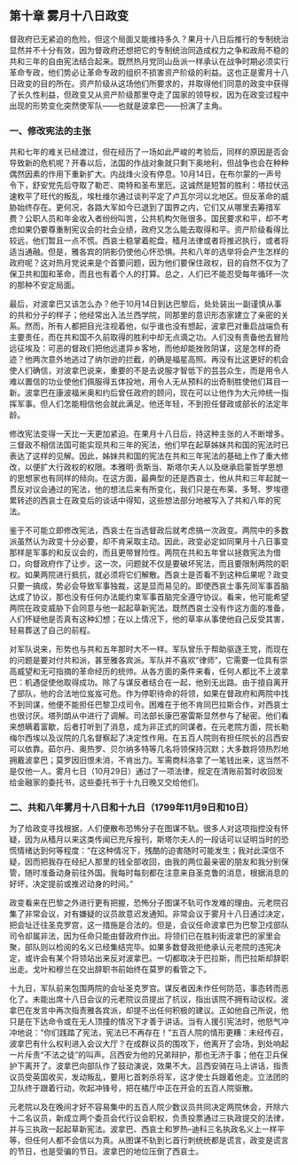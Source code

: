 ## 第十章 雾月十八日政变

督政府已无紧迫的危险，但这个局面又能维持多久？果月十八日后推行的专制统治显然并不十分有效，因为督政府还想把它的专制统治同造成权力之争和政局不稳的共和三年的自由宪法结合起来。既然热月党同山岳派一样承认在战争时期必须实行革命专政，他们势必让革命专政的组织不损害资产阶级的利益。这也正是雾月十八日政变的目的所在。资产阶级从这场他们所要求的，并取得他们同意的政变中获得了长久性利益，但政变又从资产阶级那里夺走了国家的领导权，因为在政变过程中出现的形势变化突然使军队——也就是波拿巴——扮演了主角。

### 一、修改宪法的主张

共和七年的难关已经渡过，但在经历了一场如此严峻的考验后，同样的原因是否会导致新的危机呢？开春以后，法国的作战对象就只剩下奥地利，但战争也会在种种偶然因素的作用下重新扩大。内战烽火没有停息。10月14日，在布尔蒙的一声号令下，舒安党先后夺取了勒芒、南特和圣布里厄。这诚然是短暂的胜利：塔拉伏迅速敉平了旺代的叛乱，埃杜维尔通过谈判平定了卢瓦尔河以北地区。但反革命的威胁始终存在。更何况，各路大军如今已退到了国界之内，它们又从哪里去筹措军费？公职人员和年金收入者纷纷叫苦，公共机构欠账很多。国民要求和平，却不考虑如果仍要尊重制宪议会的社会业绩，政府又怎么能去取得和平。资产阶级看得比较远，他们暂且一点不慌。西哀士稳掌着舵盘，穑月法律或者将推迟执行，或者将适当通融。但是，雅各宾的阴影仍使他心怀恐惧。共和八年的选举将会产生怎样的政府呢？这对热月党说来是个首要问题，因为他们要保住政权，目的自然不仅为了保卫共和国和革命，而且也有着个人的打算。总之，人们已不能忍受每年循环一次的那种不安定局面。

最后，对波拿巴又该怎么办？他于10月14日到达巴黎后，处处装出一副谨慎从事的共和分子的样子；他经常出入法兰西学院，同那里的意识形态家建立了亲密的关系。然而，所有人都把目光注视着他，似乎谁也没有想起，波拿巴对重启战端负有主要责任，而在共和国不久前取得的胜利中却无点滴之功。人们没有责备他去冒险远征埃及：可恶的督政们把他远遣异乡客地，而他却能挫败阴谋，这是怎样的奇迹？他两次意外地逃过了纳尔逊的拦截，的确是福星高照。再没有比这更好的机会使人们确信，对波拿巴说来，重要的不是去说服才智低下的芸芸众生，而是用令人难以置信的功业使他们佩服得五体投地，用令人无从预料的出奇制胜使他们耳目一新。波拿巴在康波福米奥和约后曾任政府的顾问，现在可以让他作为大元帅统一指挥军事。但人们怎能相信他会就此满足。他还年轻，不到担任督政或部长的法定年龄。

修改宪法变得一天比一天更加紧迫。在果月十八日后，持这种主张的人不断增多。三督政不相信法国可能实现共和三年的宪法，他们早在起草姊妹共和国的宪法时已表达了这样的见解。因此，姊妹共和国的宪法在共和三年宪法的基础上作了重大修改，以便扩大行政权的权限。本雅明·贡斯当、斯塔尔夫人以及继承启蒙哲学思想的思想家也有同样的倾向。在这方面，最典型的还是西哀士，他从共和三年起就一贯反对议会通过的宪法，他的想法后来有所变化，我们只是在布莱、多弩、罗埃德累转述的西哀士在政变后的谈话中得知，这些想法部分地被写入了共和八年的宪法。

鉴于不可能立即修改宪法，西哀士在当选督政后就考虑搞一次政变。两院中的多数派虽然认为政变十分必要，却不肯采取主动。因此，政变必定如同果月十八日事变那样是军事的和反议会的，而且更带冒险性。两院在共和五年曾以拯救宪法为借口，向督政府作了让步。这一次，问题就不仅是要破坏宪法，而且要限制两院的职权。如果两院进行抵抗，就必须将它们解散。西哀士是否看不到这种后果呢？政变只要一搞成，势必会导致军事独裁，这是显而易见的。即使西哀士事先同军事首脑达成了协议，那也没有任何办法能约束军事首脑完全遵守协议。看来，他可能希望两院在政变威胁下会同意与他一起起草新宪法。既然西哀士没有作这方面的准备，人们怀疑他是否真有这种幻想；在以上情况下，他的草率从事使他自己反受其害，轻易葬送了自己的前程。

对军队说来，形势也与共和五年那时大不一样。军队曾乐于帮助驱逐王党，而现在的问题是要对付共和派，甚至雅各宾派。军队并不喜欢“律师”，它需要一位具有崇高威望和无可指摘的革命经历的统帅。从各方面的条件来看，任何人都比不上波拿巴：机遇促使他取得成功。除了与谋反者结合在一起，他别无出路。由于擅自离开了部队，他的合法地位岌岌可危。作为停职待命的将领，如果在督政府和两院中找不到同谋，他便不能担任巴黎卫戍司令。困难在于他不肯同巴拉斯合作，对西哀士也很讨厌。塔列朗从中进行了调解。司法部长康巴塞雷斯显然参与了秘密。他们看来想瞒着富歇，后者打听到了消息，成为非正式的同谋者。在元老院方面，院长勒梅尔西埃以及议院的几名督察起了决定性作用。在五百人院则有担任院长的吕西安可以依靠。茹尔丹、奥热罗、贝尔纳多特等几名将领保持沉默；大多数将领热烈地拥戴波拿巴；莫罗因旧恨未消，不肯出力。军需商科洛拿了一笔钱出来，这当然不是仅他一人。雾月七日（10月29日）通过了一项法律，规定在清账前暂时收回发给金融家的委托书，这些委托书于十九日晚又交给他们。

### 二、共和八年雾月十八日和十九日（1799年11月9日和10日）

为了给政变寻找根据，人们便散布恐怖分子在图谋不轨。很多人对这项指控没有怀疑，因为从穑月以来这类传闻已充斥报刊，斯塔尔夫人的一段话可以证明当时的恐慌情绪达到何等程度：“在这种情况下，残酷的迫害随时可能发生；我对此深信不疑，因而把我存在经纪人那里的钱全部收回，由我的两位最亲密的朋友和我分别保管，随时准备动身前往外国。我每时每刻都在注意来自圣克鲁的消息，根据消息的好坏，决定提前或推迟动身的时间。”

政变看来在巴黎之外进行更有把握，恐怖分子图谋不轨可作发难的理由。元老院召集了非常会议，对有嫌疑的议员故意迟发通知。非常会议于雾月十八日通过决定，把会址迁往圣克罗宫，这一措施是合法的。但是，会议任命波拿巴为巴黎卫戍部队司令却属非法，因为任命只能由督政府作出。将领们已在胜利街波拿巴的家里会聚，部队则以检阅的名义已经集结完毕。如果多数督政拒绝承认元老院的违宪决定，或许会有某个将领站出来反对波拿巴。一切都取决于巴拉斯，而巴拉斯却辞职出走。戈叶和穆兰在交出辞职书前始终在莫罗的看管之下。

十九日，军队前来包围两院的会址圣克罗宫。谋反者因未作任何防范，事态转而恶化了。未能出席十八日会议的元老院议员提出了抗议，指出该院不拥有动议权。波拿巴在发言中再次指责雅各宾派，却提不出任何积极的建议。正如他自己所说，他只是在下达命令或在无人顶撞的情况下才善于讲话。当有人援引宪法时，他怒气冲冲地说：“你们践踏了宪法，宪法已不再存在！”五百人院的情形更糟：未经传召，波拿巴有什么权利进入会议大厅？在成群议员的围攻下，他离开了会场，到处响起一片斥责“不法之徒”的叫声。吕西安为他的兄弟辩护，那也无济于事；他在卫兵保护下离开了。波拿巴向部队作了鼓动演说，效果不大。吕西安骑在马上讲话，指责议员受英国收买，发动叛乱，要用匕首刺杀将军，这才使士兵跟着他走。立法团的卫队终于跟着行动，吹起冲锋号，把在橘厅中正在开会的五百人院驱散。

元老院以及在晚间才好不容易集中的五百人院少数议员共同决定两院休会，开除六十二名议员，新成立两个委员会代行议会职权，负责投票通过三执政提交的法律，并与三执政一起起草新宪法。波拿巴、西哀士和罗热–迪科三名执政名义上一样平等，但任何人都不会信以为真。从图谋不轨到匕首行刺统统都是谎言，政变是谎言的节日，也是受骗的节日。波拿巴的地位压倒了西哀士。
